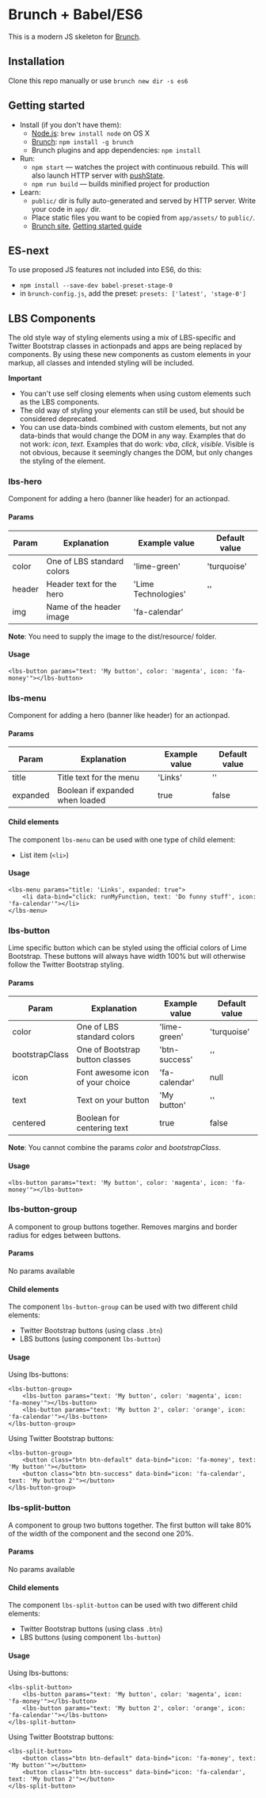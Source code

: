 # Brunch + Babel/ES6

This is a modern JS skeleton for [Brunch](http://brunch.io).

## Installation

Clone this repo manually or use `brunch new dir -s es6`

## Getting started

* Install (if you don't have them):
    * [Node.js](http://nodejs.org): `brew install node` on OS X
    * [Brunch](http://brunch.io): `npm install -g brunch`
    * Brunch plugins and app dependencies: `npm install`
* Run:
    * `npm start` — watches the project with continuous rebuild. This will also launch HTTP server with [pushState](https://developer.mozilla.org/en-US/docs/Web/Guide/API/DOM/Manipulating_the_browser_history).
    * `npm run build` — builds minified project for production
* Learn:
    * `public/` dir is fully auto-generated and served by HTTP server.  Write your code in `app/` dir.
    * Place static files you want to be copied from `app/assets/` to `public/`.
    * [Brunch site](http://brunch.io), [Getting started guide](https://github.com/brunch/brunch-guide#readme)

## ES-next

To use proposed JS features not included into ES6, do this:

* `npm install --save-dev babel-preset-stage-0`
* in `brunch-config.js`, add the preset: `presets: ['latest', 'stage-0']`

## LBS Components

The old style way of styling elements using a mix of LBS-specific and Twitter Bootstrap classes in actionpads and apps are being replaced by components. By using these new components as custom elements in your markup, all classes and intended styling will be included.

__Important__
* You can't use self closing elements when using custom elements such as the LBS components.
* The old way of styling your elements can still be used, but should be considered deprecated.
* You can use data-binds combined with custom elements, but not any data-binds that would change the DOM in any way. Examples that do not work: _icon_, _text_. Examples that do work: _vba_, _click_, _visible_. Visible is not obvious, because it seemingly changes the DOM, but only changes the styling of the element.

### lbs-hero
Component for adding a hero (banner like header) for an actionpad.
#### Params
Param           | Explanation                     | Example value      | Default value
--------------- | ------------------------------- |------------------- | -------------
color           | One of LBS standard colors      | 'lime-green'       | 'turquoise'
header          | Header text for the hero        | 'Lime Technologies'| ''
img             | Name of the header image        | 'fa-calendar'      |

__Note__: You need to supply the image to the dist/resource/ folder.

#### Usage
```
<lbs-button params="text: 'My button', color: 'magenta', icon: 'fa-money'"></lbs-button>
```

### lbs-menu
Component for adding a hero (banner like header) for an actionpad.
#### Params
Param           | Explanation                     | Example value      | Default value
--------------- | ------------------------------- |------------------- | -------------
title           | Title text for the menu         | 'Links'            | ''
expanded        | Boolean if expanded when loaded | true               | false

#### Child elements
The component `lbs-menu` can be used with one type of child element:
* List item (`<li>`)

#### Usage
```
<lbs-menu params="title: 'Links', expanded: true">
    <li data-bind="click: runMyFunction, text: 'Do funny stuff', icon: 'fa-calendar'"></li>
</lbs-menu>
```

### lbs-button
Lime specific button which can be styled using the official colors of Lime Bootstrap. These buttons will always have width 100% but will otherwise follow the Twitter Bootstrap styling.
#### Params
Param           | Explanation                     | Example value  | Default value
--------------- | ------------------------------- |--------------- | -------------
color           | One of LBS standard colors      | 'lime-green'   | 'turquoise'
bootstrapClass  | One of Bootstrap button classes | 'btn-success'  | ''
icon            | Font awesome icon of your choice| 'fa-calendar'  | null
text            | Text on your button             | 'My button'    | ''
centered        | Boolean for centering text      | true           | false

__Note__: You cannot combine the params _color_ and _bootstrapClass_.

#### Usage
```
<lbs-button params="text: 'My button', color: 'magenta', icon: 'fa-money'"></lbs-button>
```

### lbs-button-group
A component to group buttons together. Removes margins and border radius for edges between buttons.
#### Params
No params available

#### Child elements
The component `lbs-button-group` can be used with two different child elements:
* Twitter Bootstrap buttons (using class `.btn`)
* LBS buttons (using component `lbs-button`)

#### Usage
Using lbs-buttons:
```
<lbs-button-group>
    <lbs-button params="text: 'My button', color: 'magenta', icon: 'fa-money'"></lbs-button>
    <lbs-button params="text: 'My button 2', color: 'orange', icon: 'fa-calendar'"></lbs-button>
</lbs-button-group>
```
Using Twitter Bootstrap buttons:
```
<lbs-button-group>
    <button class="btn btn-default" data-bind="icon: 'fa-money', text: 'My button'"></button>
    <button class="btn btn-success" data-bind="icon: 'fa-calendar', text: 'My button 2'"></button>
</lbs-button-group>
```

### lbs-split-button
A component to group two buttons together. The first button will take 80% of the width of the component and the second one 20%.

#### Params
No params available

#### Child elements
The component `lbs-split-button` can be used with two different child elements:
* Twitter Bootstrap buttons (using class `.btn`)
* LBS buttons (using component `lbs-button`)

#### Usage
Using lbs-buttons:
```
<lbs-split-button>
    <lbs-button params="text: 'My button', color: 'magenta', icon: 'fa-money'"></lbs-button>
    <lbs-button params="text: 'My button 2', color: 'orange', icon: 'fa-calendar'"></lbs-button>
</lbs-split-button>
```
Using Twitter Bootstrap buttons:
```
<lbs-split-button>
    <button class="btn btn-default" data-bind="icon: 'fa-money', text: 'My button'"></button>
    <button class="btn btn-success" data-bind="icon: 'fa-calendar', text: 'My button 2'"></button>
</lbs-split-button>
```

